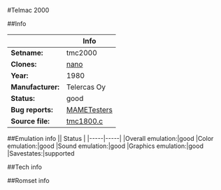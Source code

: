 #Telmac 2000

##Info

||Info|
|-----|-----|
|**Setname:**|tmc2000
|**Clones:**|[nano](nano.md)
|**Year:**|1980
|**Manufacturer:**|Telercas Oy
|**Status:**|good
|**Bug reports:**|[MAMETesters](http://mametesters.org/view_all_set.php?type=1&temporary=y&search=tmc1800.c)
|**Source file:**|[tmc1800.c](https://github.com/mamedev/mame/blob/master/src/mess/drivers/tmc1800.c)

##Emulation info
|| Status |
|-----|-----|
|Overall emulation:|good
|Color emulation:|good
|Sound emulation:|good
|Graphics emulation:|good
|Savestates:|supported

##Tech info

##Romset info

<!--- START OF EDITED COMMENT DO NOT TOUCH TEXT ABOVE-->
